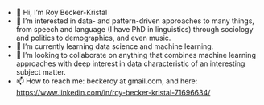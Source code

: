 - 👋 Hi, I’m Roy Becker-Kristal
- 👀 I’m interested in data- and pattern-driven approaches to many things, from speech and language (I have PhD in linguistics) through sociology and politics to demographics, and even music.
- 🌱 I’m currently learning data science and machine learning.
- 💞️ I’m looking to collaborate on anything that combines machine learning approaches with deep interest in data characteristic of an interesting subject matter.
- 📫 How to reach me: beckeroy at gmail.com, and here: https://www.linkedin.com/in/roy-becker-kristal-71696634/

<!---
RoyBeckerKristal/RoyBeckerKristal is a ✨ special ✨ repository because its `README.md` (this file) appears on your GitHub profile.
You can click the Preview link to take a look at your changes.
--->
